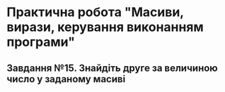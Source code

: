 # Практична робота "Масиви, вирази, керування виконанням програми"
## Завдання №15. Знайдіть друге за величиною число у заданому масиві 
